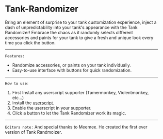 # Tank-Randomizer
Bring an element of surprise to your tank customization experience, inject a dash of unpredictability into your tank's appearance with the Tank Randomizer! Embrace the chaos as it randomly selects different accessories and paints for your tank to give a fresh and unique look every time you click the button.
****
`Features:`
- Randomize accessories, or paints on your tank individually.
- Easy-to-use interface with buttons for quick randomization.
****
`How to use:`
1. First Install any userscript supporter (Tamermonkey, Violentmonkey, etc...)
1. Install the [userscript](https://greasyfork.org/en/scripts/482239-tank-randomizer).
2. Enable the userscript in your supporter.
3. Click a button to let the Tank Randomizer work its magic.
****
`Editors note:`
And special thanks to Meemee. He created the first ever version of Tank Randmoizer.

